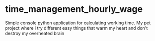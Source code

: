 # time_management_hourly_wage
Simple console python application for calculating working time. 
My pet project where i try different easy things that warm my heart and don't destroy my overheated brain
